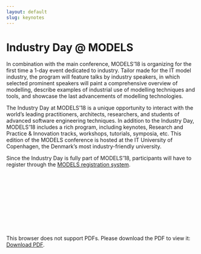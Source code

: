 ```yaml
---
layout: default
slug: keynotes
---
```

<div class="row">
 <div class="col-md-11" markdown="1">

<h1>Industry Day @ MODELS</h1>

In combination with the main conference, MODELS’18 is organizing for the first time a 1-day event dedicated to industry. Tailor made for the IT model industry, the program will feature talks by industry speakers, in which selected prominent speakers will paint a comprehensive overview of modelling, describe examples of industrial use of modelling techniques and tools, and showcase the last advancements of modelling technologies.


The Industry Day at MODELS’18 is a unique opportunity to interact with the world’s leading practitioners, architects, researchers, and students of advanced software engineering techniques. In addition to the Industry Day, MODELS’18 includes a rich program, including keynotes, Research and Practice & Innovation tracks, workshops, tutorials, symposia, etc. This edition of the MODELS conference is hosted at the IT University of Copenhagen, the Denmark’s most industry-friendly university. 


Since the Industry Day is fully part of MODELS’18, participants will have to register through the <a href="https://modelsconf2018.github.io/attending/registration/">MODELS registration system</a>.

<object data="http://modelsconf2018.github.io/assets/industry-day-flier.pdf" type="application/pdf" width="700px" height="700px">
    <embed src="http://modelsconf2018.github.io/assets/industry-day-flier.pdf">
        <p>This browser does not support PDFs. Please download the PDF to view it: <a href="http://modelsconf2018.github.io/assets/industry-day-flier.pdf">Download PDF</a>.</p>
    </embed>
</object>

</div>
</div>


